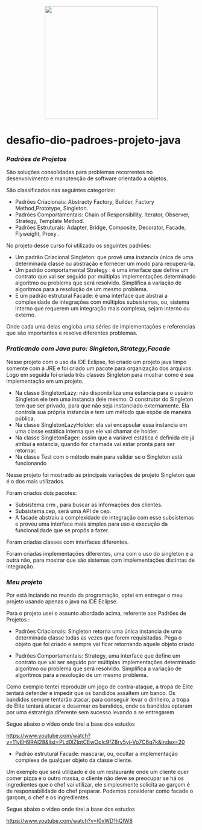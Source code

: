 <p align="center">
 <img src="https://octodex.github.com/images/megacat-2.png" width="300" height="300">
</p>




# desafio-dio-padroes-projeto-java



### _Padrões de Projetos_	
São soluções consolidadas para problemas recorrentes no desenvolvimento e manutenção de software orientado a objetos.

São classificados nas seguintes categorias:
 
* Padrões Criacionais: Abstracty Factory, Builder, Factory Method,Prototype, Singleton. 
* Padrões Comportamentais: Chain of Responsibility, Iterator, Observer, Strategy, Template Method.
* Padrões Estruturais: Adapter, Bridge, Composite, Decorator, Facade, Flyweight, Proxy .

No projeto desse curso foi utilizado os seguintes padrões:

* Um padrão Criacional Singleton: que provê uma instancia única de uma determinada classe ou abstração e fornecer um modo para recupera-la.
* Um padrão comportamental Strategy : é uma interface que define um contrato que vai ser seguido por múltiplas implementações determinado algoritmo ou problema que será resolvido. Simplifica a variação de algoritmos para a resolução de um mesmo problema.
* E um padrão estrutural Facade: é uma interface que abstrai a complexidade de integrações com múltiplos subsistemas, ou, sistema interno que requerem um integração mais complexa, sejam interno ou externo.

Onde cada uma delas engloba uma séries de implementações e referencias que são importantes e resolve diferentes problemas.
	
### _Praticando com Java puro: Singleton,Strategy,Facade_

Nesse projeto com o uso da IDE Eclipse, foi criado um projeto java limpo somente com a JRE e foi criado um pacote para organização dos arquivos. Logo em seguida foi criada três classes Singleton para mostrar como é sua implementação em um projeto.

* Na classe SingletonLazy:  não disponibiliza uma estancia para o usuário Singleton ele tem uma instancia dele mesmo. O construtor do Singleton tem que ser privado, para que não seja instanciado externamente. Ela controla sua própria instancia e tem um método que expõe de maneira pública.
* Na classe SingletonLazyHolder: ela vai encapsular essa instancia em uma classe estática interna que ele vai chamar de holder. 
* Na classe SingletonEager:  assim que a variável estática é definida ele já atribui a estancia, quando for chamada vai estar pronta para ser retornar.
* Na classe Test com o método main para validar se o Singleton está funcionando

Nesse projeto foi mostrado as principais variações de projeto Singleton que é o dos mais utilizados.

Foram criados dois pacotes:

* Subsistema.crm , para buscar as informações dos clientes.
* Subsistema.cep, será uma API de cep.
* A facade abstraiu a complexidade de integração com esse subsistemas e proveu uma interface mais simples para uso e execução da funcionalidade que se propôs a fazer.

Foram criadas classes com interfaces diferentes. 

Foram criadas implementações diferentes, uma com o uso do singleton e a outra não, para mostrar que são sistemas com implementações distintas de integração.


### _Meu projeto_

Por está inciando no mundo da programação, optei em entregar o meu projeto usando apenas o java na IDE Eclipse. 

Para o projeto usei o assunto abordado acima, referente aos Padrões de Projetos :

* Padrões Criacionais: Singleton retorna uma única instancia de uma determinada classe todas as vezes que forem requisitadas. 
Pega o objeto que foi criado e sempre vai ficar retornando aquele objeto criado

* Padrões Comportamentais: Strategy, uma interface que define um contrato que vai ser seguido por múltiplas implementações determinado algoritmo ou problema que será resolvido.
Simplifica a variação de algoritmos para a resolução de um mesmo problema.

Como exemplo tentei reproduzir um jogo de contra-ataque, a tropa de Elite tentará defender e impedir que os bandidos assaltem um banco.
Os bandidos sempre tentarão atacar, para conseguir levar o dinheiro, a tropa de Elite tentará atacar e desarmar os bandidos, onde os bandidos optaram por uma estratégia diferente sem sucesso levando a se entregarem

Segue abaixo o vídeo onde tirei a base dos estudos

https://www.youtube.com/watch?v=11yEH9RAI28&list=PLd0lZIptCEwOplc9fZ8rv5yj-Vo7C6q7k&index=20

* Padrão estrutural Facade: mascarar, ou, ocultar a implementação complexa de qualquer objeto da classe cliente. 

Um exemplo que será utilizado é de  um restaurante onde um cliente quer comer pizza e o outro massa, o cliente não deve se preocupar se há os ingredientes que o chef vai utilizar, ele simplesmente solicita ao garçom é de responsabilidade do chef preparar.
Podemos considerar como facade o garçom, o chef e os ingredientes.

Segue abaixo o vídeo onde tirei a base dos estudos

https://www.youtube.com/watch?v=I0xWD1hQlW8

